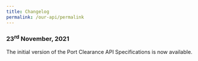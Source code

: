 ```yaml
---
title: Changelog
permalink: /our-api/permalink
---
```

<h3>23<sup>rd</sup> November, 2021</h3>

The initial version of the Port Clearance API Specifications is now available.